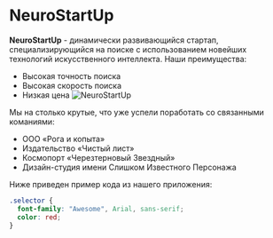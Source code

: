# NeuroStartUp
**NeuroStartUp** - динамически развивающийся стартап, специализирующийся на поиске с использованием новейших технологий искусственного интеллекта. Наши преимущества:
* Высокая точность поиска
* Высокая скорость поиска
* Низкая цена
![NeuroStartUp](https://camo.githubusercontent.com/79ee96a8b8fa098c44d1ca302006f24d008408a1c22fc13260437214d705a23d/68747470733a2f2f6e65746f6c6f67792d636f64652e6769746875622e696f2f6769742d686f6d65776f726b732f696e74726f64756374696f6e2f6173736574732f6c6f676f2e706e67)

Мы на столько крутые, что уже успели поработать со связанными команиями:
* ООО «Рога и копыта»
* Издательство «Чиcтый лист»
* Космопорт «Черезтерновый Звездный»
* Дизайн-студия имени Слишком Известного Персонажа


Ниже приведен пример кода из нашего приложения:
```css
.selector {
  font-family: "Awesome", Arial, sans-serif;
  color: red;
}
